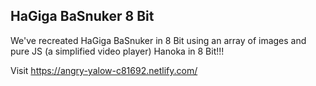 HaGiga BaSnuker 8 Bit
---------------------

We've recreated HaGiga BaSnuker in 8 Bit using an array of images and pure JS (a simplified video player)
Hanoka in 8 Bit!!!

Visit https://angry-yalow-c81692.netlify.com/

